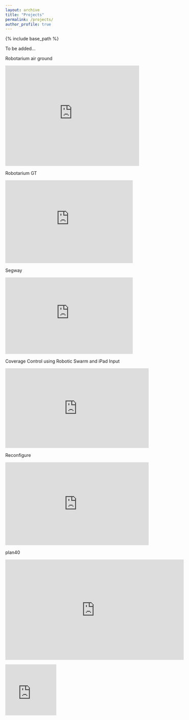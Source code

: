 ```yaml
---
layout: archive
title: "Projects"
permalink: /projects/
author_profile: true
---
```


{% include base_path %}

To be added...

<p>Robotarium air ground</p>
<iframe width="420" height="315" src="https://www.youtube.com/embed/fUp5gY6u_w4?rel=0" frameborder="0" allowfullscreen></iframe>

<p>Robotarium GT</p>
<iframe width="400" height="260" src="https://www.youtube.com/embed/C2c2l6Ew7bo?rel=0" frameborder="0" allowfullscreen></iframe>

<p>Segway</p>
<iframe width="400" height="240" src="https://www.youtube.com/embed/YUqkbgV1m_Y?rel=0" frameborder="0" allowfullscreen></iframe>

<p>Coverage Control using Robotic Swarm and iPad Input</p>
<iframe width="450" height="250" src="https://www.youtube.com/embed/oy21AK5WYPc?rel=0&amp;start=6" frameborder="0" allowfullscreen></iframe>

<p>Reconfigure</p>
<iframe width="450" height="260" src="https://www.youtube.com/embed/VvYAvFBKqos?rel=0" frameborder="0" allowfullscreen></iframe>

<p>plan40</p>
<iframe width="560" height="315" src="https://www.youtube.com/embed/UnAYDufm5xY?ecver=1" frameborder="0" allowfullscreen></iframe>

<embed src="https://www.youtube.com/embed/UnAYDufm5xY?ecver=1"
autostart="true" width="160" height="160" />

<!--
<embed src="http://itls.saisd.net/km/uploads/videos/SLinterview.flv"
autostart="true" width="160" height="160" />
-->

<!-- Segway, sim
https://www.youtube.com/watch?v=duuHsBLSbz8
-->


